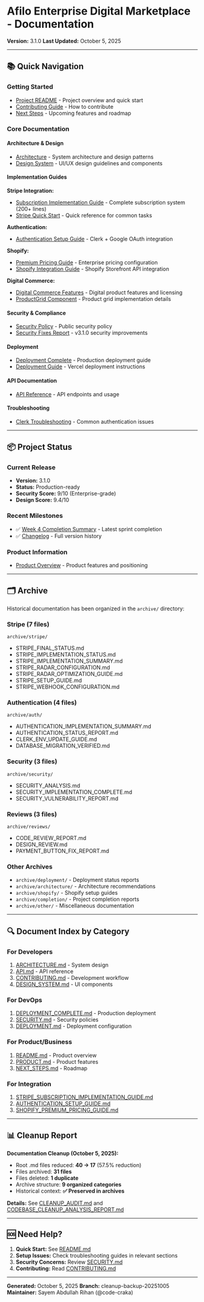 # Afilo Enterprise Digital Marketplace - Documentation

**Version:** 3.1.0
**Last Updated:** October 5, 2025

---

## 📚 Quick Navigation

### Getting Started
- [Project README](../README.md) - Project overview and quick start
- [Contributing Guide](../CONTRIBUTING.md) - How to contribute
- [Next Steps](../NEXT_STEPS.md) - Upcoming features and roadmap

### Core Documentation

#### Architecture & Design
- [Architecture](../ARCHITECTURE.md) - System architecture and design patterns
- [Design System](../DESIGN_SYSTEM.md) - UI/UX design guidelines and components

#### Implementation Guides

**Stripe Integration:**
- [Subscription Implementation Guide](../STRIPE_SUBSCRIPTION_IMPLEMENTATION_GUIDE.md) - Complete subscription system (200+ lines)
- [Stripe Quick Start](../STRIPE_QUICK_START.md) - Quick reference for common tasks

**Authentication:**
- [Authentication Setup Guide](../AUTHENTICATION_SETUP_GUIDE.md) - Clerk + Google OAuth integration

**Shopify:**
- [Premium Pricing Guide](../SHOPIFY_PREMIUM_PRICING_GUIDE.md) - Enterprise pricing configuration
- [Shopify Integration Guide](SHOPIFY_INTEGRATION_GUIDE.md) - Shopify Storefront API integration

**Digital Commerce:**
- [Digital Commerce Features](DIGITAL_COMMERCE_FEATURES.md) - Digital product features and licensing
- [ProductGrid Component](PRODUCTGRID.md) - Product grid implementation details

#### Security & Compliance
- [Security Policy](../SECURITY.md) - Public security policy
- [Security Fixes Report](SECURITY_FIXES_REPORT.md) - v3.1.0 security improvements

#### Deployment
- [Deployment Complete](../DEPLOYMENT_COMPLETE.md) - Production deployment guide
- [Deployment Guide](DEPLOYMENT.md) - Vercel deployment instructions

#### API Documentation
- [API Reference](API.md) - API endpoints and usage

#### Troubleshooting
- [Clerk Troubleshooting](CLERK_TROUBLESHOOTING.md) - Common authentication issues

---

## 📦 Project Status

### Current Release
- **Version:** 3.1.0
- **Status:** Production-ready
- **Security Score:** 9/10 (Enterprise-grade)
- **Design Score:** 9.4/10

### Recent Milestones
- ✅ [Week 4 Completion Summary](../WEEK_4_COMPLETION_SUMMARY.md) - Latest sprint completion
- ✅ [Changelog](../CHANGELOG.md) - Full version history

### Product Information
- [Product Overview](../PRODUCT.md) - Product features and positioning

---

## 🗂️ Archive

Historical documentation has been organized in the `archive/` directory:

### Stripe (7 files)
`archive/stripe/`
- STRIPE_FINAL_STATUS.md
- STRIPE_IMPLEMENTATION_STATUS.md
- STRIPE_IMPLEMENTATION_SUMMARY.md
- STRIPE_RADAR_CONFIGURATION.md
- STRIPE_RADAR_OPTIMIZATION_GUIDE.md
- STRIPE_SETUP_GUIDE.md
- STRIPE_WEBHOOK_CONFIGURATION.md

### Authentication (4 files)
`archive/auth/`
- AUTHENTICATION_IMPLEMENTATION_SUMMARY.md
- AUTHENTICATION_STATUS_REPORT.md
- CLERK_ENV_UPDATE_GUIDE.md
- DATABASE_MIGRATION_VERIFIED.md

### Security (3 files)
`archive/security/`
- SECURITY_ANALYSIS.md
- SECURITY_IMPLEMENTATION_COMPLETE.md
- SECURITY_VULNERABILITY_REPORT.md

### Reviews (3 files)
`archive/reviews/`
- CODE_REVIEW_REPORT.md
- DESIGN_REVIEW.md
- PAYMENT_BUTTON_FIX_REPORT.md

### Other Archives
- `archive/deployment/` - Deployment status reports
- `archive/architecture/` - Architecture recommendations
- `archive/shopify/` - Shopify setup guides
- `archive/completion/` - Project completion reports
- `archive/other/` - Miscellaneous documentation

---

## 🔍 Document Index by Category

### For Developers
1. [ARCHITECTURE.md](../ARCHITECTURE.md) - System design
2. [API.md](API.md) - API reference
3. [CONTRIBUTING.md](../CONTRIBUTING.md) - Development workflow
4. [DESIGN_SYSTEM.md](../DESIGN_SYSTEM.md) - UI components

### For DevOps
1. [DEPLOYMENT_COMPLETE.md](../DEPLOYMENT_COMPLETE.md) - Production deployment
2. [SECURITY.md](../SECURITY.md) - Security policies
3. [DEPLOYMENT.md](DEPLOYMENT.md) - Deployment configuration

### For Product/Business
1. [README.md](../README.md) - Product overview
2. [PRODUCT.md](../PRODUCT.md) - Product features
3. [NEXT_STEPS.md](../NEXT_STEPS.md) - Roadmap

### For Integration
1. [STRIPE_SUBSCRIPTION_IMPLEMENTATION_GUIDE.md](../STRIPE_SUBSCRIPTION_IMPLEMENTATION_GUIDE.md)
2. [AUTHENTICATION_SETUP_GUIDE.md](../AUTHENTICATION_SETUP_GUIDE.md)
3. [SHOPIFY_PREMIUM_PRICING_GUIDE.md](../SHOPIFY_PREMIUM_PRICING_GUIDE.md)

---

## 📊 Cleanup Report

**Documentation Cleanup (October 5, 2025):**
- Root .md files reduced: **40 → 17** (57.5% reduction)
- Files archived: **31 files**
- Files deleted: **1 duplicate**
- Archive structure: **9 organized categories**
- Historical context: **✅ Preserved in archives**

**Details:** See [CLEANUP_AUDIT.md](../CLEANUP_AUDIT.md) and [CODEBASE_CLEANUP_ANALYSIS_REPORT.md](../CODEBASE_CLEANUP_ANALYSIS_REPORT.md)

---

## 🆘 Need Help?

1. **Quick Start:** See [README.md](../README.md)
2. **Setup Issues:** Check troubleshooting guides in relevant sections
3. **Security Concerns:** Review [SECURITY.md](../SECURITY.md)
4. **Contributing:** Read [CONTRIBUTING.md](../CONTRIBUTING.md)

---

**Generated:** October 5, 2025
**Branch:** cleanup-backup-20251005
**Maintainer:** Sayem Abdullah Rihan (@code-craka)
